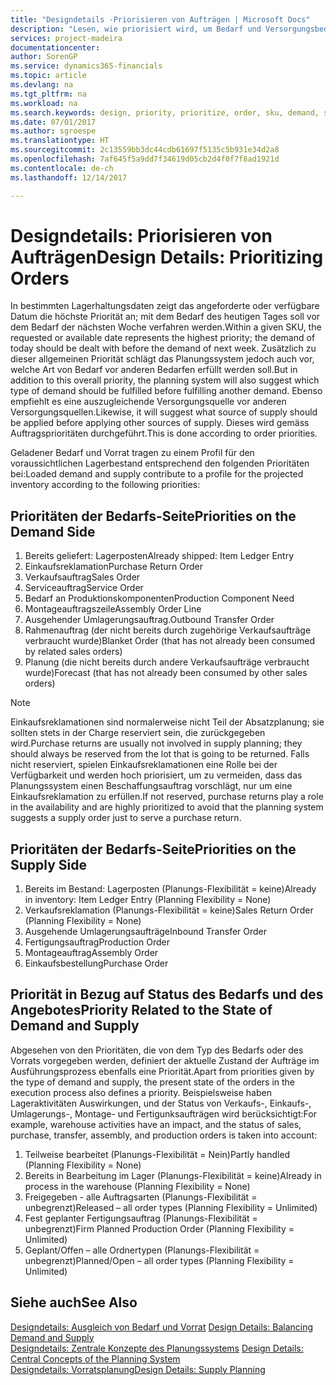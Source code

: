 ```yaml
---
title: "Designdetails -Priorisieren von Aufträgen | Microsoft Docs"
description: "Lesen, wie priorisiert wird, um Bedarf und Versorgungsbedarf zu erfüllen."
services: project-madeira
documentationcenter: 
author: SorenGP
ms.service: dynamics365-financials
ms.topic: article
ms.devlang: na
ms.tgt_pltfrm: na
ms.workload: na
ms.search.keywords: design, priority, prioritize, order, sku, demand, supply
ms.date: 07/01/2017
ms.author: sgroespe
ms.translationtype: HT
ms.sourcegitcommit: 2c13559bb3dc44cdb61697f5135c5b931e34d2a8
ms.openlocfilehash: 7af645f5a9dd7f34619d05cb2d4f0f7f8ad1921d
ms.contentlocale: de-ch
ms.lasthandoff: 12/14/2017

---
```

# <a name="design-details-prioritizing-orders"></a><span data-ttu-id="b796c-103">Designdetails: Priorisieren von Aufträgen</span><span class="sxs-lookup"><span data-stu-id="b796c-103">Design Details: Prioritizing Orders</span></span>
<span data-ttu-id="b796c-104">In bestimmten Lagerhaltungsdaten zeigt das angeforderte oder verfügbare Datum die höchste Priorität an; mit dem Bedarf des heutigen Tages soll vor dem Bedarf der nächsten Woche verfahren werden.</span><span class="sxs-lookup"><span data-stu-id="b796c-104">Within a given SKU, the requested or available date represents the highest priority; the demand of today should be dealt with before the demand of next week.</span></span> <span data-ttu-id="b796c-105">Zusätzlich zu dieser allgemeinen Priorität schlägt das Planungssystem jedoch auch vor, welche Art von Bedarf vor anderen Bedarfen erfüllt werden soll.</span><span class="sxs-lookup"><span data-stu-id="b796c-105">But in addition to this overall priority, the planning system will also suggest which type of demand should be fulfilled before fulfilling another demand.</span></span> <span data-ttu-id="b796c-106">Ebenso empfiehlt es eine auszugleichende Versorgungsquelle vor anderen Versorgungsquellen.</span><span class="sxs-lookup"><span data-stu-id="b796c-106">Likewise, it will suggest what source of supply should be applied before applying other sources of supply.</span></span> <span data-ttu-id="b796c-107">Dieses wird gemäss Auftragsprioritäten durchgeführt.</span><span class="sxs-lookup"><span data-stu-id="b796c-107">This is done according to order priorities.</span></span>  
  
<span data-ttu-id="b796c-108">Geladener Bedarf und Vorrat tragen zu einem Profil für den voraussichtlichen Lagerbestand entsprechend den folgenden Prioritäten bei:</span><span class="sxs-lookup"><span data-stu-id="b796c-108">Loaded demand and supply contribute to a profile for the projected inventory according to the following priorities:</span></span>  
  
## <a name="priorities-on-the-demand-side"></a><span data-ttu-id="b796c-109">Prioritäten der Bedarfs-Seite</span><span class="sxs-lookup"><span data-stu-id="b796c-109">Priorities on the Demand Side</span></span>  
1. <span data-ttu-id="b796c-110">Bereits geliefert: Lagerposten</span><span class="sxs-lookup"><span data-stu-id="b796c-110">Already shipped: Item Ledger Entry</span></span>  
2. <span data-ttu-id="b796c-111">Einkaufsreklamation</span><span class="sxs-lookup"><span data-stu-id="b796c-111">Purchase Return Order</span></span>  
3. <span data-ttu-id="b796c-112">Verkaufsauftrag</span><span class="sxs-lookup"><span data-stu-id="b796c-112">Sales Order</span></span>  
4. <span data-ttu-id="b796c-113">Serviceauftrag</span><span class="sxs-lookup"><span data-stu-id="b796c-113">Service Order</span></span>  
5. <span data-ttu-id="b796c-114">Bedarf an Produktionskomponenten</span><span class="sxs-lookup"><span data-stu-id="b796c-114">Production Component Need</span></span>  
6. <span data-ttu-id="b796c-115">Montageauftragszeile</span><span class="sxs-lookup"><span data-stu-id="b796c-115">Assembly Order Line</span></span>  
7. <span data-ttu-id="b796c-116">Ausgehender Umlagerungsauftrag.</span><span class="sxs-lookup"><span data-stu-id="b796c-116">Outbound Transfer Order</span></span>  
8. <span data-ttu-id="b796c-117">Rahmenauftrag (der nicht bereits durch zugehörige Verkaufsaufträge verbraucht wurde)</span><span class="sxs-lookup"><span data-stu-id="b796c-117">Blanket Order (that has not already been consumed by related sales orders)</span></span>  
9. <span data-ttu-id="b796c-118">Planung (die nicht bereits durch andere Verkaufsaufträge verbraucht wurde)</span><span class="sxs-lookup"><span data-stu-id="b796c-118">Forecast (that has not already been consumed by other sales orders)</span></span>  
  
> [!NOTE]  
>  <span data-ttu-id="b796c-119">Einkaufsreklamationen sind normalerweise nicht Teil der Absatzplanung; sie sollten stets in der Charge reserviert sein, die zurückgegeben wird.</span><span class="sxs-lookup"><span data-stu-id="b796c-119">Purchase returns are usually not involved in supply planning; they should always be reserved from the lot that is going to be returned.</span></span> <span data-ttu-id="b796c-120">Falls nicht reserviert, spielen Einkaufsreklamationen eine Rolle bei der Verfügbarkeit und werden hoch priorisiert, um zu vermeiden, dass das Planungssystem einen Beschaffungsauftrag vorschlägt, nur um eine Einkaufsreklamation zu erfüllen.</span><span class="sxs-lookup"><span data-stu-id="b796c-120">If not reserved, purchase returns play a role in the availability and are highly prioritized to avoid that the planning system suggests a supply order just to serve a purchase return.</span></span>  
  
## <a name="priorities-on-the-supply-side"></a><span data-ttu-id="b796c-121">Prioritäten der Bedarfs-Seite</span><span class="sxs-lookup"><span data-stu-id="b796c-121">Priorities on the Supply Side</span></span>  
1. <span data-ttu-id="b796c-122">Bereits im Bestand: Lagerposten (Planungs-Flexibilität = keine)</span><span class="sxs-lookup"><span data-stu-id="b796c-122">Already in inventory: Item Ledger Entry (Planning Flexibility = None)</span></span>  
2. <span data-ttu-id="b796c-123">Verkaufsreklamation (Planungs-Flexibilität = keine)</span><span class="sxs-lookup"><span data-stu-id="b796c-123">Sales Return Order (Planning Flexibility = None)</span></span>  
3. <span data-ttu-id="b796c-124">Ausgehende Umlagerungsaufträge</span><span class="sxs-lookup"><span data-stu-id="b796c-124">Inbound Transfer Order</span></span>  
4. <span data-ttu-id="b796c-125">Fertigungsauftrag</span><span class="sxs-lookup"><span data-stu-id="b796c-125">Production Order</span></span>  
5. <span data-ttu-id="b796c-126">Montageauftrag</span><span class="sxs-lookup"><span data-stu-id="b796c-126">Assembly Order</span></span>  
6. <span data-ttu-id="b796c-127">Einkaufsbestellung</span><span class="sxs-lookup"><span data-stu-id="b796c-127">Purchase Order</span></span>  
  
## <a name="priority-related-to-the-state-of-demand-and-supply"></a><span data-ttu-id="b796c-128">Priorität in Bezug auf Status des Bedarfs und des Angebotes</span><span class="sxs-lookup"><span data-stu-id="b796c-128">Priority Related to the State of Demand and Supply</span></span>  
<span data-ttu-id="b796c-129">Abgesehen von den Prioritäten, die von dem Typ des Bedarfs oder des Vorrats vorgegeben werden, definiert der aktuelle Zustand der Aufträge im Ausführungsprozess ebenfalls eine Priorität.</span><span class="sxs-lookup"><span data-stu-id="b796c-129">Apart from priorities given by the type of demand and supply, the present state of the orders in the execution process also defines a priority.</span></span> <span data-ttu-id="b796c-130">Beispielsweise haben Lageraktivitäten Auswirkungen, und der Status von Verkaufs-, Einkaufs-, Umlagerungs-, Montage- und Fertigunksaufträgen wird berücksichtigt:</span><span class="sxs-lookup"><span data-stu-id="b796c-130">For example, warehouse activities have an impact, and the status of sales, purchase, transfer, assembly, and production orders is taken into account:</span></span>  
  
1. <span data-ttu-id="b796c-131">Teilweise bearbeitet (Planungs-Flexibilität = Nein)</span><span class="sxs-lookup"><span data-stu-id="b796c-131">Partly handled (Planning Flexibility = None)</span></span>  
2. <span data-ttu-id="b796c-132">Bereits in Bearbeitung im Lager (Planungs-Flexibilität = keine)</span><span class="sxs-lookup"><span data-stu-id="b796c-132">Already in process in the warehouse (Planning Flexibility = None)</span></span>  
3. <span data-ttu-id="b796c-133">Freigegeben - alle Auftragsarten (Planungs-Flexibilität = unbegrenzt)</span><span class="sxs-lookup"><span data-stu-id="b796c-133">Released – all order types (Planning Flexibility = Unlimited)</span></span>  
4. <span data-ttu-id="b796c-134">Fest geplanter Fertigungsauftrag (Planungs-Flexibilität = unbegrenzt)</span><span class="sxs-lookup"><span data-stu-id="b796c-134">Firm Planned Production Order (Planning Flexibility = Unlimited)</span></span>  
5. <span data-ttu-id="b796c-135">Geplant/Offen – alle Ordnertypen (Planungs-Flexibilität = unbegrenzt)</span><span class="sxs-lookup"><span data-stu-id="b796c-135">Planned/Open – all order types (Planning Flexibility = Unlimited)</span></span>  
  
## <a name="see-also"></a><span data-ttu-id="b796c-136">Siehe auch</span><span class="sxs-lookup"><span data-stu-id="b796c-136">See Also</span></span>  
<span data-ttu-id="b796c-137">[Designdetails: Ausgleich von Bedarf und Vorrat](design-details-balancing-demand-and-supply.md) </span><span class="sxs-lookup"><span data-stu-id="b796c-137">[Design Details: Balancing Demand and Supply](design-details-balancing-demand-and-supply.md) </span></span>  
<span data-ttu-id="b796c-138">[Designdetails: Zentrale Konzepte des Planungssystems](design-details-central-concepts-of-the-planning-system.md) </span><span class="sxs-lookup"><span data-stu-id="b796c-138">[Design Details: Central Concepts of the Planning System](design-details-central-concepts-of-the-planning-system.md) </span></span>  
[<span data-ttu-id="b796c-139">Designdetails: Vorratsplanung</span><span class="sxs-lookup"><span data-stu-id="b796c-139">Design Details: Supply Planning</span></span>](design-details-supply-planning.md)
